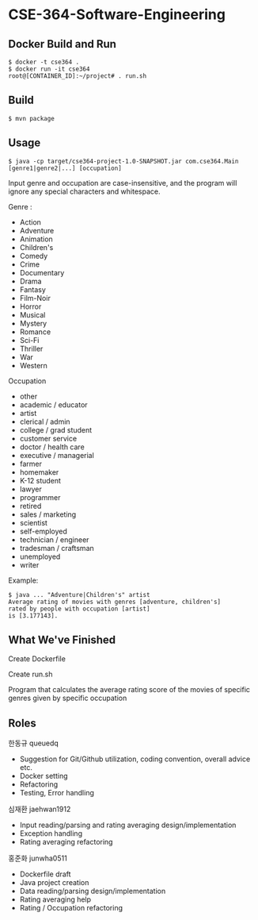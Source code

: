 # CSE-364-Software-Engineering

## Docker Build and Run

```
$ docker -t cse364 .
$ docker run -it cse364
root@[CONTAINER_ID]:~/project# . run.sh
```

## Build

```
$ mvn package
```

## Usage

```
$ java -cp target/cse364-project-1.0-SNAPSHOT.jar com.cse364.Main [genre1|genre2|...] [occupation]
```

Input genre and occupation are case-insensitive, and the program will ignore any special characters and whitespace.

Genre :
- Action
- Adventure
- Animation
- Children's
- Comedy
- Crime
- Documentary
- Drama
- Fantasy
- Film-Noir
- Horror
- Musical
- Mystery
- Romance
- Sci-Fi
- Thriller
- War
- Western

Occupation
- other
- academic / educator
- artist
- clerical / admin
- college / grad student
- customer service
- doctor / health care
- executive / managerial
- farmer
- homemaker
- K-12 student
- lawyer
- programmer
- retired
- sales / marketing
- scientist
- self-employed
- technician / engineer
- tradesman / craftsman
- unemployed
- writer

Example:

```
$ java ... "Adventure|Children's" artist
Average rating of movies with genres [adventure, children's]
rated by people with occupation [artist]
is [3.177143].
```

## What We've Finished
Create Dockerfile

Create run.sh

Program that calculates the average rating score of the movies of specific genres given by specific occupation

## Roles

한동규 queuedq
- Suggestion for Git/Github utilization, coding convention, overall advice etc.
- Docker setting
- Refactoring
- Testing, Error handling

심재환 jaehwan1912
- Input reading/parsing and rating averaging design/implementation
- Exception handling
- Rating averaging refactoring

홍준화 junwha0511
- Dockerfile draft
- Java project creation
- Data reading/parsing design/implementation
- Rating averaging help
- Rating / Occupation refactoring
